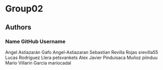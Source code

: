 # Group02

## Authors
### Name                        GitHub Username
Angel Astiazarán Gafo           Angel-Astiazaran
Sebastian Revilla Rojas         srevilla55
Lucas Rodriguez Llera           petsvankets
Alex Javier Pinduisaca Muñoz    piinduu
Mario Villarin Garcia           mariocadal